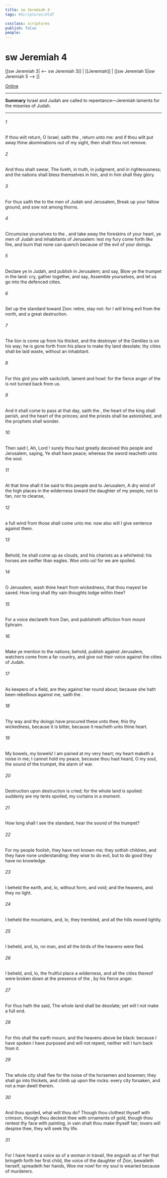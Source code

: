 ```yaml
---
title: sw Jeremiah 4
tags: #Scriptures\OldT

cssclass: scriptures
publish: false
people:
---
```


# sw Jeremiah 4
[[sw Jeremiah 3| <-- sw Jeremiah 3]] | [[Jeremiah]] | [[sw Jeremiah 5|sw Jeremiah 5 --> ]]

[Online](https://churchofjesuschrist.org/study/scriptures/ot/jer/4?lang=eng)

---
__Summary__
Israel and Judah are called to repentance—Jeremiah laments for the miseries of Judah.

---
###### 1 
If thou wilt return, O Israel, saith the , return unto me: and if thou wilt put away thine abominations out of my sight, then shalt thou not remove.

###### 2 
And thou shalt swear, The  liveth, in truth, in judgment, and in righteousness; and the nations shall bless themselves in him, and in him shall they glory.

###### 3 
For thus saith the  to the men of Judah and Jerusalem, Break up your fallow ground, and sow not among thorns.

###### 4 
Circumcise yourselves to the , and take away the foreskins of your heart, ye men of Judah and inhabitants of Jerusalem: lest my fury come forth like fire, and burn that none can quench  because of the evil of your doings.

###### 5 
Declare ye in Judah, and publish in Jerusalem; and say, Blow ye the trumpet in the land: cry, gather together, and say, Assemble yourselves, and let us go into the defenced cities.

###### 6 
Set up the standard toward Zion: retire, stay not: for I will bring evil from the north, and a great destruction.

###### 7 
The lion is come up from his thicket, and the destroyer of the Gentiles is on his way; he is gone forth from his place to make thy land desolate;  thy cities shall be laid waste, without an inhabitant.

###### 8 
For this gird you with sackcloth, lament and howl: for the fierce anger of the  is not turned back from us.

###### 9 
And it shall come to pass at that day, saith the ,  the heart of the king shall perish, and the heart of the princes; and the priests shall be astonished, and the prophets shall wonder.

###### 10 
Then said I, Ah, Lord ! surely thou hast greatly deceived this people and Jerusalem, saying, Ye shall have peace; whereas the sword reacheth unto the soul.

###### 11 
At that time shall it be said to this people and to Jerusalem, A dry wind of the high places in the wilderness toward the daughter of my people, not to fan, nor to cleanse,

###### 12 
 a full wind from those  shall come unto me: now also will I give sentence against them.

###### 13 
Behold, he shall come up as clouds, and his chariots  as a whirlwind: his horses are swifter than eagles. Woe unto us! for we are spoiled.

###### 14 
O Jerusalem, wash thine heart from wickedness, that thou mayest be saved. How long shall thy vain thoughts lodge within thee?

###### 15 
For a voice declareth from Dan, and publisheth affliction from mount Ephraim.

###### 16 
Make ye mention to the nations; behold, publish against Jerusalem,  watchers come from a far country, and give out their voice against the cities of Judah.

###### 17 
As keepers of a field, are they against her round about; because she hath been rebellious against me, saith the .

###### 18 
Thy way and thy doings have procured these  unto thee; this  thy wickedness, because it is bitter, because it reacheth unto thine heart.

###### 19 
My bowels, my bowels! I am pained at my very heart; my heart maketh a noise in me; I cannot hold my peace, because thou hast heard, O my soul, the sound of the trumpet, the alarm of war.

###### 20 
Destruction upon destruction is cried; for the whole land is spoiled: suddenly are my tents spoiled,  my curtains in a moment.

###### 21 
How long shall I see the standard,  hear the sound of the trumpet?

###### 22 
For my people  foolish, they have not known me; they  sottish children, and they have none understanding: they  wise to do evil, but to do good they have no knowledge.

###### 23 
I beheld the earth, and, lo,  without form, and void; and the heavens, and they  no light.

###### 24 
I beheld the mountains, and, lo, they trembled, and all the hills moved lightly.

###### 25 
I beheld, and, lo,  no man, and all the birds of the heavens were fled.

###### 26 
I beheld, and, lo, the fruitful place  a wilderness, and all the cities thereof were broken down at the presence of the ,  by his fierce anger.

###### 27 
For thus hath the  said, The whole land shall be desolate; yet will I not make a full end.

###### 28 
For this shall the earth mourn, and the heavens above be black: because I have spoken  I have purposed  and will not repent, neither will I turn back from it.

###### 29 
The whole city shall flee for the noise of the horsemen and bowmen; they shall go into thickets, and climb up upon the rocks: every city  forsaken, and not a man dwell therein.

###### 30 
And  thou  spoiled, what wilt thou do? Though thou clothest thyself with crimson, though thou deckest thee with ornaments of gold, though thou rentest thy face with painting, in vain shalt thou make thyself fair;  lovers will despise thee, they will seek thy life.

###### 31 
For I have heard a voice as of a woman in travail,  the anguish as of her that bringeth forth her first child, the voice of the daughter of Zion,  bewaileth herself,  spreadeth her hands,  Woe  me now! for my soul is wearied because of murderers.

